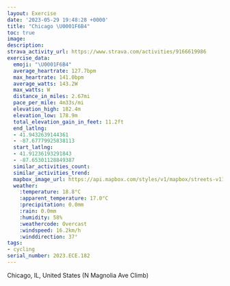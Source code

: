 ```yaml
---
layout: Exercise
date: '2023-05-29 19:48:28 +0000'
title: "Chicago \U0001F6B4"
toc: true
image:
description:
strava_activity_url: https://www.strava.com/activities/9166619986
exercise_data:
  emoji: "\U0001F6B4"
  average_heartrate: 127.7bpm
  max_heartrate: 141.0bpm
  average_watts: 143.2W
  max_watts: W
  distance_in_miles: 2.67mi
  pace_per_mile: 4m33s/mi
  elevation_high: 182.4m
  elevation_low: 178.9m
  total_elevation_gain_in_feet: 11.2ft
  end_latlng:
  - 41.9432639144361
  - -87.67779925838113
  start_latlng:
  - 41.91236193291843
  - -87.65301128849387
  similar_activities_count:
  similar_activities_trend:
  mapbox_image_url: https://api.mapbox.com/styles/v1/mapbox/streets-v11/static/path-5+787af2-1.0(ily~Ft~~uOkGnJaDfFuBzCu%40rAi%40l%40Y%60%40O%5CoAfBkMdSs%40%7C%40cAfBmDrFyJnOaB~BmArBqAnBwEpHcGbJc%40l%40qAxA%7BDvEcBxB%7B%40~%40_AjAwFxGkBvBg%40f%40_%40XSFI%3F_%40A_AD%7DFFwELsBCsCF%7BE%40g%40D%7D%40BaC%40qBAgCF%7DCDwAA_AB),pin-s-s+e5b22e(-87.65435,41.91445),pin-s-f+89ae00(-87.67837,41.94176000000004)/auto/800x800?access_token=pk.eyJ1Ijoiam9zaGJlY2ttYW4iLCJhIjoiY205eWR2aDd1MWZ6djJrbXc4a3M0bWZleiJ9.XiG9OWkNcZk2QzjJbxLB4A
  weather:
    :temperature: 18.8°C
    :apparent_temperature: 17.0°C
    :precipitation: 0.0mm
    :rain: 0.0mm
    :humidity: 58%
    :weathercode: Overcast
    :windspeed: 16.2km/h
    :winddirection: 37°
tags:
- cycling
serial_number: 2023.ECE.182
---
```

Chicago, IL, United States (N Magnolia Ave Climb)
